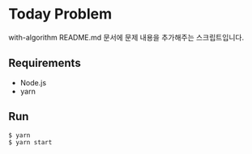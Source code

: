 # Today Problem
with-algorithm README.md 문서에 문제 내용을 추가해주는 스크립트입니다. <br />

## Requirements
- Node.js
- yarn

## Run
```shell
$ yarn
$ yarn start
```

